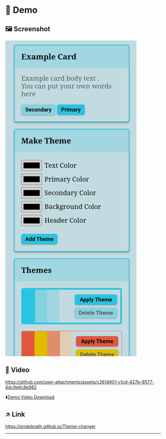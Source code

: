 # 🔴 Demo

## 🖼️ Screenshot

<a href="https://pridebnath.github.io/Theme-changer"><img src="images/theme-changer.jpg"/>
</a>


## 🎥 Video

https://github.com/user-attachments/assets/c2614901-c1cd-427b-8577-4dc9e6c8e982


⬇️[Demo Video Download](videos/theme-changer.mp4)


## ↗️ Link
https://pridebnath.github.io/Theme-changer

---
